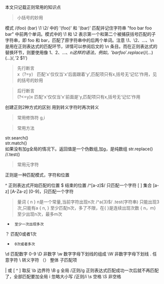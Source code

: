 本文只记载正则常用的知识点

> 小括号的妙用  

模式 /(foo) (bar) \1 \2/ 中的 '(foo)' 和 '(bar)' 匹配并记住字符串 "foo bar foo bar" 中前两个单词。模式中的 \1 和 \2 表示第一个和第二个被捕获括号匹配的子字符串，即 foo 和 bar，匹配了原字符串中的后两个单词。注意 \1、\2、...、\n 是用在正则表达式的匹配环节，详情可以参阅后文的 \n 条目。而在正则表达式的替换环节，则要使用像 $1、$2、...、$n 这样的语法，例如，'bar foo'.replace(/(...) (...)/, '$2 $1')


> 先行断言  
x（?=y）  匹配'x'仅仅当'x'后面跟着'y',匹配项只有x,括号无‘记忆’作用，见的括号的妙用

> 后行断言  
(?<=y)x  匹配'x'仅仅当'x'前面是'y,匹配项只有x,括号无‘记忆’作用

创建正则2种方式的区别
用到转义字符时再次转义

> 常用修饰符 
g,i  

> 常用方法  

str.search()  
str.match()   
如果没有加g全局的情况下。返回值是一个伪数组,加g，是纯数组
str.replace()  
//.test()

> 常用元字符


正则是一种匹配模式，字符和位置


^  正则表达式开始匹配的位置
$                           结束的位置
/^[a-z]$/     只匹配一个字符
[ ]        集合   [a-z]     [A-Za-z]   [0-9]，只匹配一个字符
> 量词
{ n }     n是一个常量,当前字符出现n次      /^a{3}$/ .test(字符串)  只能出现3次,只能有a
{ n, }   至少匹配n次，多了不限，在{ }是连续出现次数
{ n，m}         至少出现n次，最多m次

+      至少一次出现多次
？    匹配0或者1次
*      0次或者多次

\d    匹配数字  0-9 
\D   非数字
\w      数字字母下划线的组成
\W   非数字字母下划线
.      任意字符
\      转义字符
（）   整体      子匹配项

|      或
[ ^ ]   取反
\b       边界符     \B
    g      全局      /正则/g     正则表达式匹配成功一次后就不再匹配了，全部匹配要加全局
   i       忽略大小写    /正则/i 
\s     空格
\S     非空格


